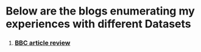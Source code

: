 # Below are the blogs enumerating my experiences with different Datasets

1. ### [BBC article review](https://cyriacbijun.github.io/Tensorflow_NLP/BBC_article_review/BBC_article_review.html)